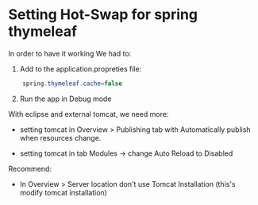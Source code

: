 # Setting Hot-Swap for spring thymeleaf

In order to have it working We had to:

1. Add to the application.propreties file:

```java
    spring.thymeleaf.cache=false
```

2. Run the app in Debug mode

With eclipse and external tomcat, we need more:

- setting tomcat in Overview > Publishing tab with Automatically publish when resources change.

- setting tomcat in tab Modules -> change Auto Reload to Disabled

Recommend:

- In Overview > Server location don't use Tomcat Installation  (this's modify tomcat installation)
